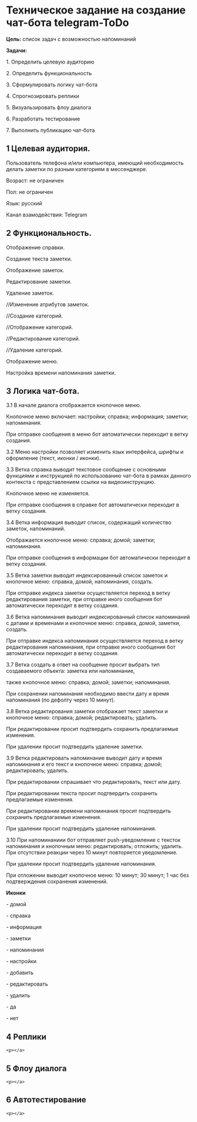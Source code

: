 <p><h1>Техническое задание на создание чат-бота telegram-ToDo</h1></p>

<p><b>Цель:</b> список задач с возможностью напоминаний</p>
<p><b>Задачи:</b></p>
<p>1. Определить целевую аудиторию
<p>2. Определить функциональность <p>
3. Сформулировать логику чат-бота <p>
4. Спрогнозировать реплики <p>
5. Визуальзировать флоу диалога <p>
6. Разработать тестирование <p>
7. Выполнить публикацию чат-бота <p>

<a><h2>1 Целевая аудитория.</h2> <p>
Пользователь телефона и/или компьютера, имеющий необходимость делать заметки по разным категориям в мессенджере. <p>
Возраст: не ограничен <p>
Пол: не ограничен <p>
Язык: русский <p>
Канал взамодействия: Telegram <p></a>

  <a><h2>2 Функциональность.</h2> <p>
Отображение справки. <p>
Создание текста заметки. <p>
Отображение заметок. <p>
Редактирование заметки. <p>
Удаление заметок. <p>
//Изменение атрибутов заметок. <p>
//Создание категорий. <p>
//Отображение категорий. <p>
//Редактирование категорий. <p>
//Удаление категорий. <p>
Отображение меню. <p>
Настройка времени напоминания заметки. <p></a>

  <a><h2>3 Логика чат-бота. </h2><p>
3.1 В начале диалога отображается кнопочное меню. <p>
Кнопочное меню включает: настройки; справка; информация; заметки; напоминания. <p>
При отправке сообщения в меню бот автоматически переходит в ветку создания. <p>
3.2 Меню настройки позволяет изменить язык интерфейса, шрифты и оформление (текст, иконки / иконки). <p>
3.3 Ветка справка выводит текстовое сообщение с основными функциями и инструкцией по использованию чат-бота в рамках данного контекста с представлением ссылки на видеоинструкцию. <p>
Кнопочное меню не изменяется. <p>
При отправке сообщения в справке бот автоматически переходит в ветку создания. <p>
3.4 Ветка информация выводит список, содержащий количество заметок, напоминаний. <p>
Отображается кнопочное меню: справка; домой; заметки; напоминания. <p>
При отправке сообщения в информации бот автоматически переходит в ветку создания. <p>
3.5 Ветка заметки выводит индексированный список заметок и кнопочное меню: справка, домой, напоминания, создать. <p>
При отправке индекса заметки осуществляется переход в ветку редактирования заметки, при отправке иного сообщения бот автоматически переходит в ветку создания. <p>
3.6 Ветка напоминания выводит индексированный список напоминаний с датами и временами и кнопочное меню: справка, домой, заметки, создать. <p>
При отправке индекса напоминания осуществляется переход в ветку редактирования напоминания, при отправке иного сообщения бот автоматически переходит в ветку создания. <p>
3.7 Ветка создать в ответ на сообщение просит выбрать тип создаваемого объекта: заметка или напоминание, <p>
также кнопочное меню: справка; домой; заметки; напоминания. <p>
При сохранении напоминания необходимо ввести дату и время напоминания (по дефолту через 10 минут). <p>
3.8 Ветка редактирования заметки отображает текст заметки и кнопочное меню: справка; домой; редактировать; удалить. <p>
При редактировании просит подтвердить сохранить предлагаемые изменения. <p>
При удалении просит подтвердить удаление заметки. <p>
3.9 Ветка редактировать напоминание выводит дату и время напоминания и его текст и кнопочное меню: справка; домой; редактировать; удалить. <p>
При редактировании спрашивает что редактировать, текст или дату. <p>
При редактировании текста просит подтвердить сохранить предлагаемые изменения. <p>
При редактировании времени напоминания просит подтвердить сохранить предлагаемые изменения. <p>
При удалении просит подтвердить удаление напоминания. <p>
3.10 При напоминаниии бот отправляет push-уведомление с тексток напоминания и кнопочным меню: редактировать; отложить; удалить. При отсутствии реакции через 10 минут повторяется уведомление. <p>
При удалении просит подтвердить удаление напоминания. <p>
При отложении выводит кнопочное меню: 10 минут; 30 минут; 1 час без подтверждения сохранения изменений. <p>
    <b> Иконки </b><p>
    <a><p> - домой</p></a>
    <a><p> - справка</p></a>
    <a><p> - информация</p></a>
    <a><p> - заметки</p></a>
    <a><p> - напоминания</p></a>
    <a><p> - настройки</p></a>
    <a><p> - добавить</p></a>
    <a><p> - редактировать</p></a>
    <a><p> - удалить</p></a>
    <a><p> - да</p></a>
    <a><p> - нет</p></a>
    
  </a>

<a><h2>4 Реплики</h2><p>
    
    <p></a>

<a><h2>5 Флоу диалога</h2><p>
    
    <p></a>

<a><h2>6 Автотестирование</h2><p>
    
    <p></a>
